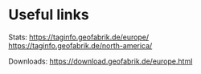 # Useful links

Stats:
https://taginfo.geofabrik.de/europe/
https://taginfo.geofabrik.de/north-america/

Downloads:
https://download.geofabrik.de/europe.html
